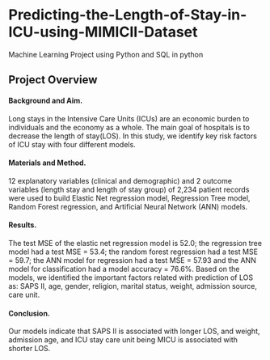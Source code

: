 # Predicting-the-Length-of-Stay-in-ICU-using-MIMICII-Dataset
Machine Learning Project using Python and SQL in python

## Project Overview

#### Background and Aim. 
Long stays in the Intensive Care Units (ICUs) are an economic burden to individuals and the economy as a whole. The main goal of hospitals is to decrease the length of stay(LOS). In this study, we identify key risk factors of ICU stay with four different models.

#### Materials and Method. 
12 explanatory variables (clinical and demographic) and 2 outcome variables (length stay and length of stay group) of 2,234 patient records were used to build Elastic Net regression model, Regression Tree model, Random Forest regression, and Artificial Neural Network (ANN) models. 

#### Results. 
The test MSE of the elastic net regression model is 52.0; the regression tree model had a test MSE = 53.4; the random forest regression had a test MSE = 59.7; the ANN model for regression had a test MSE = 57.93 and the ANN model for classification had a model accuracy = 76.6%. Based on the models, we identified the important factors related with prediction of LOS as: SAPS II, age, gender, religion, marital status, weight, admission source, care unit. 

#### Conclusion. 
Our models indicate that SAPS II is associated with longer LOS, and weight, admission age, and ICU stay care unit being MICU is associated with shorter LOS.

